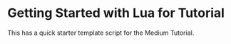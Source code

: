 # Getting Started with Lua for Tutorial

This has a quick starter template script for the Medium Tutorial.
